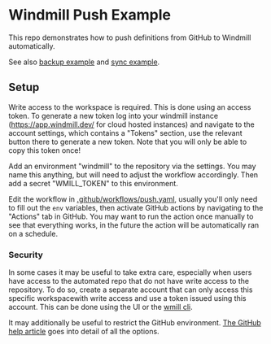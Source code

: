 # Windmill Push Example

This repo demonstrates how to push definitions from GitHub to Windmill
automatically.

See also
[backup example](https://github.com/windmill-labs/windmill-backup-example) and
[sync example](https://github.com/windmill-labs/windmill-sync-example).

## Setup

Write access to the workspace is required. This is done using an access token.
To generate a new token log into your windmill instance
(https://app.windmill.dev/ for cloud hosted instances) and navigate to the
account settings, which contains a "Tokens" section, use the relevant button
there to generate a new token. Note that you will only be able to copy this
token once!

Add an environment "windmill" to the repository via the settings. You may name
this anything, but will need to adjust the workflow accordingly. Then add a
secret "WMILL_TOKEN" to this environment.

Edit the workflow in
[.github/workflows/push.yaml](./.github/workflows/push.yaml), usually you'll
only need to fill out the `env` variables, then activate GitHub actions by
navigating to the "Actions" tab in GitHub. You may want to run the action once
manually to see that everything works, in the future the action will be
automatically ran on a schedule.

### Security

In some cases it may be useful to take extra care, especially when users have
access to the automated repo that do not have write access to the repository. To
do so, create a separate account that can only access this specific
workspacewith write access and use a token issued using this account. This can
be done using the UI or the
[wmill cli](https://github.com/windmill-labs/windmill/blob/main/cli/README.md).

It may additionally be useful to restrict the GitHub environment.
[The GitHub help article](https://docs.github.com/en/actions/deployment/targeting-different-environments/using-environments-for-deployment)
goes into detail of all the options.
